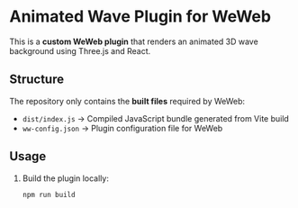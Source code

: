 # Animated Wave Plugin for WeWeb

This is a **custom WeWeb plugin** that renders an animated 3D wave background using Three.js and React.

## Structure

The repository only contains the **built files** required by WeWeb:

- `dist/index.js` → Compiled JavaScript bundle generated from Vite build
- `ww-config.json` → Plugin configuration file for WeWeb

## Usage

1. Build the plugin locally:
   ```bash
   npm run build
